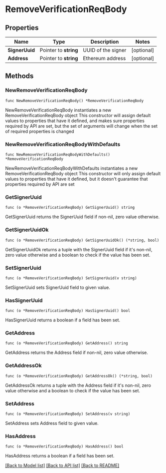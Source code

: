 # RemoveVerificationReqBody

## Properties

Name | Type | Description | Notes
------------ | ------------- | ------------- | -------------
**SignerUuid** | Pointer to **string** | UUID of the signer | [optional] 
**Address** | Pointer to **string** | Ethereum address | [optional] 

## Methods

### NewRemoveVerificationReqBody

`func NewRemoveVerificationReqBody() *RemoveVerificationReqBody`

NewRemoveVerificationReqBody instantiates a new RemoveVerificationReqBody object
This constructor will assign default values to properties that have it defined,
and makes sure properties required by API are set, but the set of arguments
will change when the set of required properties is changed

### NewRemoveVerificationReqBodyWithDefaults

`func NewRemoveVerificationReqBodyWithDefaults() *RemoveVerificationReqBody`

NewRemoveVerificationReqBodyWithDefaults instantiates a new RemoveVerificationReqBody object
This constructor will only assign default values to properties that have it defined,
but it doesn't guarantee that properties required by API are set

### GetSignerUuid

`func (o *RemoveVerificationReqBody) GetSignerUuid() string`

GetSignerUuid returns the SignerUuid field if non-nil, zero value otherwise.

### GetSignerUuidOk

`func (o *RemoveVerificationReqBody) GetSignerUuidOk() (*string, bool)`

GetSignerUuidOk returns a tuple with the SignerUuid field if it's non-nil, zero value otherwise
and a boolean to check if the value has been set.

### SetSignerUuid

`func (o *RemoveVerificationReqBody) SetSignerUuid(v string)`

SetSignerUuid sets SignerUuid field to given value.

### HasSignerUuid

`func (o *RemoveVerificationReqBody) HasSignerUuid() bool`

HasSignerUuid returns a boolean if a field has been set.

### GetAddress

`func (o *RemoveVerificationReqBody) GetAddress() string`

GetAddress returns the Address field if non-nil, zero value otherwise.

### GetAddressOk

`func (o *RemoveVerificationReqBody) GetAddressOk() (*string, bool)`

GetAddressOk returns a tuple with the Address field if it's non-nil, zero value otherwise
and a boolean to check if the value has been set.

### SetAddress

`func (o *RemoveVerificationReqBody) SetAddress(v string)`

SetAddress sets Address field to given value.

### HasAddress

`func (o *RemoveVerificationReqBody) HasAddress() bool`

HasAddress returns a boolean if a field has been set.


[[Back to Model list]](../README.md#documentation-for-models) [[Back to API list]](../README.md#documentation-for-api-endpoints) [[Back to README]](../README.md)


